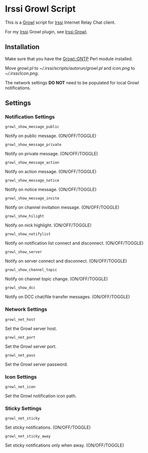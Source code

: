 # Irssi Growl Script

This is a [Growl](http://growl.info) script for [Irssi](http://irssi.org/) Internet Relay Chat client.

For my [Irssi](http://weechat.org) Growl plugin, see [Irssi Growl](https://github.com/sorin-ionescu/weechat-growl).

## Installation

Make sure that you have the [Growl::GNTP](http://search.cpan.org/perldoc?Growl::GNTP) Perl module installed.

Move *growl.pl* to *~/.irssi/scripts/autorun/growl.pl* and *icon.png* to *~/.irssi/icon.png*.

The network settings **DO NOT** need to be populated for local Growl notifications.

## Settings

### Notification Settings

`growl_show_message_public`

Notify on public message. (ON/OFF/TOGGLE)

`growl_show_message_private`

Notify on private message. (ON/OFF/TOGGLE)

`growl_show_message_action`

Notify on action message. (ON/OFF/TOGGLE)

`growl_show_message_notice`

Notify on notice message. (ON/OFF/TOGGLE)

`growl_show_message_invite`

Notify on channel invitation message. (ON/OFF/TOGGLE)

`growl_show_hilight`

Notify on nick highlight. (ON/OFF/TOGGLE)

`growl_show_notifylist`

Notify on notification list connect and disconnect. (ON/OFF/TOGGLE)

`growl_show_server`

Notify on server connect and disconnect. (ON/OFF/TOGGLE)


`growl_show_channel_topic`

Notify on channel topic change. (ON/OFF/TOGGLE)

`growl_show_dcc`

Notify on DCC chat/file transfer messages. (ON/OFF/TOGGLE)

### Network Settings

`growl_net_host`

Set the Growl server host.

`growl_net_port`

Set the Growl server port.

`growl_net_pass`

Set the Growl server password.

### Icon Settings

`growl_net_icon`

Set the Growl notification icon path.

### Sticky Settings

`growl_net_sticky`

Set sticky notifications. (ON/OFF/TOGGLE)

`growl_net_sticky_away`

Set sticky notifications only when away. (ON/OFF/TOGGLE)

